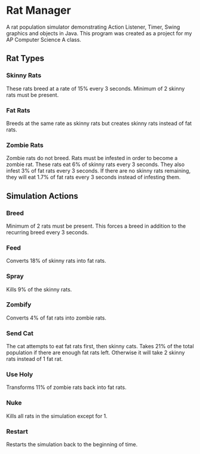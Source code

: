 # Rat Manager
A rat population simulator demonstrating Action Listener, Timer, Swing graphics and objects in Java. This program was created as a project for my AP Computer Science A class. 

## Rat Types

### Skinny Rats
These rats breed at a rate of 15% every 3 seconds. Minimum of 2 skinny rats must be present. 

### Fat Rats
Breeds at the same rate as skinny rats but creates skinny rats instead of fat rats.

###  Zombie Rats
Zombie rats do not breed. Rats must be infested in order to become a zombie rat. These rats eat 6% of skinny rats every 3 seconds. They also infest 3% of fat rats every 3 seconds. If there are no skinny rats remaining, they will eat 1.7% of fat rats every 3 seconds instead of infesting them.

## Simulation Actions

### Breed
Minimum of 2 rats must be present. This forces a breed in addition to the recurring breed every 3 seconds. 

### Feed
Converts 18% of skinny rats into fat rats.

### Spray
Kills 9% of the skinny rats. 

### Zombify
Converts 4% of fat rats into zombie rats. 

### Send Cat
The cat attempts to eat fat rats first, then skinny cats. Takes 21% of the total population if there are enough fat rats left. Otherwise it will take 2 skinny rats instead of 1 fat rat.

### Use Holy
Transforms 11% of zombie rats back into fat rats. 

### Nuke
Kills all rats in the simulation except for 1. 

### Restart
Restarts the simulation back to the beginning of time. 